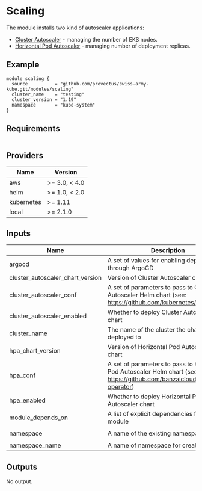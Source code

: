 # Scaling

The module installs two kind of autoscaler applications:
- [Cluster Autoscaler](https://github.com/kubernetes/autoscaler) - managing the number of EKS nodes.
- [Horizontal Pod Autoscaler](https://github.com/banzaicloud/hpa-operator) - managing number of deployment replicas.

## Example

``` hcl
module scaling {
  source          = "github.com/provectus/swiss-army-kube.git/modules/scaling"
  cluster_name    = "testing"
  cluster_version = "1.19"
  namespace       = "kube-system"
}
```

## Requirements

``` terraform >= 0.15
```

## Providers
| Name | Version |
|------|---------|
| aws | >= 3.0, < 4.0 |
| helm | >= 1.0, < 2.0 |
| kubernetes | >= 1.11 |
| local | >= 2.1.0 |

## Inputs
| Name | Description | Type | Default | Required |
|------|-------------|------|---------|:-----:|
| argocd | A set of values for enabling deployment through ArgoCD | `map(string)` | `{}` | no |
| cluster\_autoscaler\_chart\_version | Version of Cluster Autoscaler chart | `string` | `"7.2.2"` | no |
| cluster\_autoscaler\_conf | A set of parameters to pass to Cluster Autoscaler Helm chart (see: https://github.com/kubernetes/autoscaler) | `map` | `{}` | no |
| cluster\_autoscaler\_enabled | Whether to deploy Cluster Autoscaler chart | `bool` | `true` | no |
| cluster\_name | The name of the cluster the charts will be deployed to | `string` | n/a | yes |
| hpa\_chart\_version | Version of Horizontal Pod Autoscaler chart | `string` | `"0.2.4"` | no |
| hpa\_conf | A set of parameters to pass to Horizontal Pod Autoscaler Helm chart (see: https://github.com/banzaicloud/hpa-operator) | `map` | `{}` | no |
| hpa\_enabled | Whether to deploy Horizontal Pod Autoscaler chart | `bool` | `true` | no |
| module\_depends\_on | A list of explicit dependencies for the module | `list` | `[]` | no |
| namespace | A name of the existing namespace | `string` | `"kube-system"` | no |
| namespace\_name | A name of namespace for creating | `string` | `"scaling"` | no |

## Outputs
No output.
